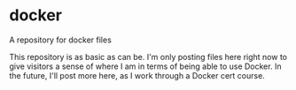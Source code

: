 # docker
A repository for docker files

This repository is as basic as can be. I'm only posting files here right now to give visitors a sense of where I am in terms of being able to use Docker. In the future, I'll post more here, as I work through a Docker cert course.
